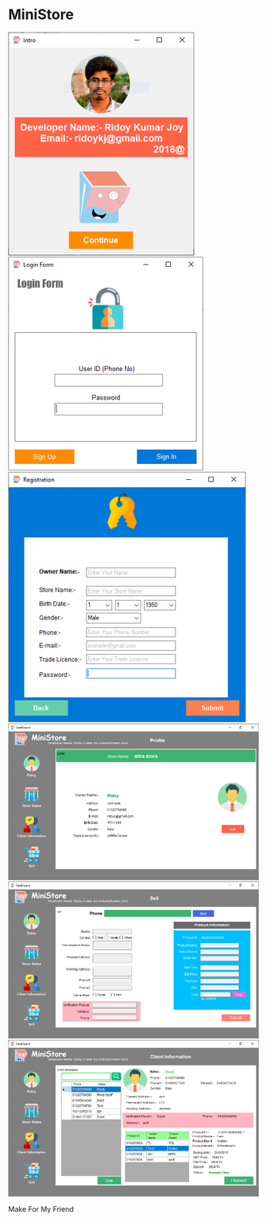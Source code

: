 # MiniStore

![](PreView/1.PNG)
<br>
![](PreView/2.PNG)
<br>
![](PreView/3.PNG)
<br>
![](PreView/4.PNG)
<br>
![](PreView/5.PNG)
<br>
![](PreView/6.PNG)
<br>

Make For My Friend
